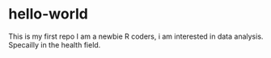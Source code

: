 # hello-world
This is my first repo
I am a newbie R coders, i am interested in data analysis. Specailly in the health field.
